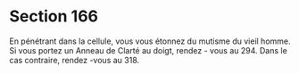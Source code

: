 # Section 166

En pénétrant dans la cellule, vous vous étonnez du mutisme du
vieil homme. Si vous portez un Anneau de  Clarté au doigt, rendez -
vous au  294. Dans le cas contraire, rendez -vous au  318.